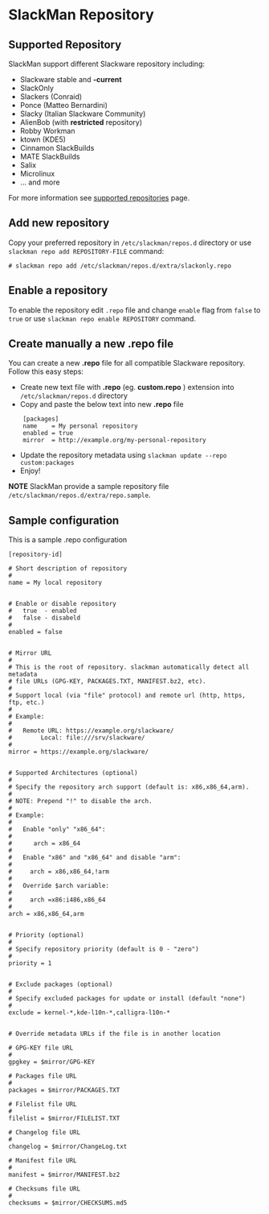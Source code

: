 # SlackMan Repository

## Supported Repository

SlackMan support different Slackware repository including:

 - Slackware stable and **-current**
 - SlackOnly
 - Slackers (Conraid)
 - Ponce (Matteo Bernardini)
 - Slacky (Italian Slackware Community)
 - AlienBob (with **restricted** repository)
 - Robby Workman
 - ktown (KDE5)
 - Cinnamon SlackBuilds
 - MATE SlackBuilds
 - Salix
 - Microlinux
 - ... and more

For more information see [supported repositories](supported-repo.md) page.

## Add new repository

Copy your preferred repository in `/etc/slackman/repos.d` directory or use
`slackman repo add REPOSITORY-FILE` command:

    # slackman repo add /etc/slackman/repos.d/extra/slackonly.repo

## Enable a repository

To enable the repository edit `.repo` file and change `enable` flag from `false`
to `true` or use `slackman repo enable REPOSITORY` command.

## Create manually a new .repo file

You can create a new **.repo** file for all compatible Slackware repository.
Follow this easy steps:

 - Create new text file with **.repo** (eg. **custom.repo** ) extension into `/etc/slackman/repos.d` directory
 - Copy and paste the below text into new **.repo** file

```
    [packages]
    name    = My personal repository
    enabled = true
    mirror  = http://example.org/my-personal-repository
```

 - Update the repository metadata using `slackman update --repo custom:packages`
 - Enjoy!

**NOTE** SlackMan provide a sample repository file `/etc/slackman/repos.d/extra/repo.sample`.


## Sample configuration

This is a sample .repo configuration

    [repository-id]

    # Short description of repository
    #
    name = My local repository


    # Enable or disable repository
    #   true  - enabled
    #   false - disabeld
    #
    enabled = false


    # Mirror URL
    #
    # This is the root of repository. slackman automatically detect all metadata
    # file URLs (GPG-KEY, PACKAGES.TXT, MANIFEST.bz2, etc).
    #
    # Support local (via "file" protocol) and remote url (http, https, ftp, etc.)
    #
    # Example:
    #
    #   Remote URL: https://example.org/slackware/
    #        Local: file:///srv/slackware/
    #
    mirror = https://example.org/slackware/


    # Supported Architectures (optional)
    #
    # Specify the repository arch support (default is: x86,x86_64,arm).
    #
    # NOTE: Prepend "!" to disable the arch.
    #
    # Example:
    #
    #   Enable "only" "x86_64":
    #
    #      arch = x86_64
    #
    #   Enable "x86" and "x86_64" and disable "arm":
    #
    #     arch = x86,x86_64,!arm
    #
    #   Override $arch variable:
    #
    #     arch =x86:i486,x86_64
    #
    arch = x86,x86_64,arm


    # Priority (optional)
    #
    # Specify repository priority (default is 0 - "zero")
    #
    priority = 1


    # Exclude packages (optional)
    #
    # Specify excluded packages for update or install (default "none")
    #
    exclude = kernel-*,kde-l10n-*,calligra-l10n-*


    # Override metadata URLs if the file is in another location

    # GPG-KEY file URL
    #
    gpgkey = $mirror/GPG-KEY

    # Packages file URL
    #
    packages = $mirror/PACKAGES.TXT

    # Filelist file URL
    #
    filelist = $mirror/FILELIST.TXT

    # Changelog file URL
    #
    changelog = $mirror/ChangeLog.txt

    # Manifest file URL
    #
    manifest = $mirror/MANIFEST.bz2

    # Checksums file URL
    #
    checksums = $mirror/CHECKSUMS.md5
